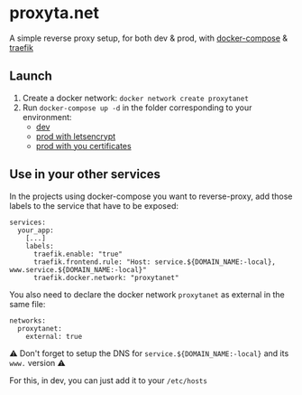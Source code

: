 # proxyta.net

A simple reverse proxy setup, for both dev & prod, with [docker-compose](https://docs.docker.com/compose/) &
[traefik](https://traefik.io/)

## Launch

1. Create a docker network: `docker network create proxytanet`
2. Run `docker-compose up -d` in the folder corresponding to your environment:
    - [dev](dev/)
    - [prod with letsencrypt](prod-le/)
    - [prod with you certificates](prod-ssl/)

## Use in your other services

In the projects using docker-compose you want to reverse-proxy, add those labels to the service that have to be exposed:

```
services:
  your_app:
    [...]
    labels:
      traefik.enable: "true"
      traefik.frontend.rule: "Host: service.${DOMAIN_NAME:-local}, www.service.${DOMAIN_NAME:-local}"
      traefik.docker.network: "proxytanet"
```

You also need to declare the docker network `proxytanet` as external in the same file:

```
networks:
  proxytanet:
    external: true
```

:warning: Don't forget to setup the DNS for `service.${DOMAIN_NAME:-local}` and its `www.` version :warning:

For this, in dev, you can just add it to your `/etc/hosts`
